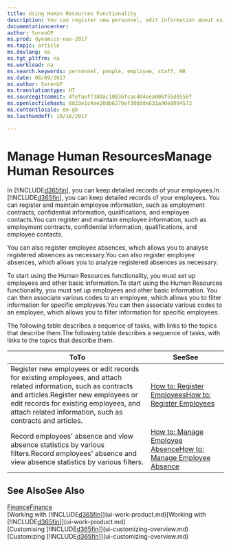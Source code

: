 ```yaml
---
title: Using Human Resources Functionality
description: You can register new personnel, edit information about existing staff, and record and analyse absence.
documentationcenter: 
author: SorenGP
ms.prod: dynamics-nav-2017
ms.topic: article
ms.devlang: na
ms.tgt_pltfrm: na
ms.workload: na
ms.search.keywords: personnel, people, employee, staff, HR
ms.date: 08/09/2017
ms.author: SorenGP
ms.translationtype: HT
ms.sourcegitcommit: 4fefaef7380ac10836fcac404eea006f55d8556f
ms.openlocfilehash: 6d23e1c4ae20db6276ef300dde831a90e8094573
ms.contentlocale: en-gb
ms.lasthandoff: 10/16/2017

---
```

# <a name="manage-human-resources"></a><span data-ttu-id="82c63-103">Manage Human Resources</span><span class="sxs-lookup"><span data-stu-id="82c63-103">Manage Human Resources</span></span>
<span data-ttu-id="82c63-104">In [!INCLUDE[d365fin](includes/d365fin_md.md)], you can keep detailed records of your employees.</span><span class="sxs-lookup"><span data-stu-id="82c63-104">In [!INCLUDE[d365fin](includes/d365fin_md.md)], you can keep detailed records of your employees.</span></span> <span data-ttu-id="82c63-105">You can register and maintain employee information, such as employment contracts, confidential information, qualifications, and employee contacts.</span><span class="sxs-lookup"><span data-stu-id="82c63-105">You can register and maintain employee information, such as employment contracts, confidential information, qualifications, and employee contacts.</span></span>

<span data-ttu-id="82c63-106">You can also register employee absences, which allows you to analyse registered absences as necessary.</span><span class="sxs-lookup"><span data-stu-id="82c63-106">You can also register employee absences, which allows you to analyze registered absences as necessary.</span></span>

<span data-ttu-id="82c63-107">To start using the Human Resources functionality, you must set up employees and other basic information.</span><span class="sxs-lookup"><span data-stu-id="82c63-107">To start using the Human Resources functionality, you must set up employees and other basic information.</span></span> <span data-ttu-id="82c63-108">You can then associate various codes to an employee, which allows you to filter information for specific employees.</span><span class="sxs-lookup"><span data-stu-id="82c63-108">You can then associate various codes to an employee, which allows you to filter information for specific employees.</span></span>

<span data-ttu-id="82c63-109">The following table describes a sequence of tasks, with links to the topics that describe them.</span><span class="sxs-lookup"><span data-stu-id="82c63-109">The following table describes a sequence of tasks, with links to the topics that describe them.</span></span>

| <span data-ttu-id="82c63-110">To</span><span class="sxs-lookup"><span data-stu-id="82c63-110">To</span></span> | <span data-ttu-id="82c63-111">See</span><span class="sxs-lookup"><span data-stu-id="82c63-111">See</span></span> |
| --- | --- |
| <span data-ttu-id="82c63-112">Register new employees or edit records for existing employees, and attach related information, such as contracts and articles.</span><span class="sxs-lookup"><span data-stu-id="82c63-112">Register new employees or edit records for existing employees, and attach related information, such as contracts and articles.</span></span> |[<span data-ttu-id="82c63-113">How to: Register Employees</span><span class="sxs-lookup"><span data-stu-id="82c63-113">How to: Register Employees</span></span>](hr-how-register-employees.md) |
| <span data-ttu-id="82c63-114">Record employees' absence and view absence statistics by various filters.</span><span class="sxs-lookup"><span data-stu-id="82c63-114">Record employees' absence and view absence statistics by various filters.</span></span> |[<span data-ttu-id="82c63-115">How to: Manage Employee Absence</span><span class="sxs-lookup"><span data-stu-id="82c63-115">How to: Manage Employee Absence</span></span>](hr-how-manage-absence.md) |

## <a name="see-also"></a><span data-ttu-id="82c63-116">See Also</span><span class="sxs-lookup"><span data-stu-id="82c63-116">See Also</span></span>
[<span data-ttu-id="82c63-117">Finance</span><span class="sxs-lookup"><span data-stu-id="82c63-117">Finance</span></span>](finance.md)  
<span data-ttu-id="82c63-118">[Working with [!INCLUDE[d365fin](includes/d365fin_md.md)]](ui-work-product.md)</span><span class="sxs-lookup"><span data-stu-id="82c63-118">[Working with [!INCLUDE[d365fin](includes/d365fin_md.md)]](ui-work-product.md)</span></span>  
<span data-ttu-id="82c63-119">[Customising [!INCLUDE[d365fin](includes/d365fin_md.md)]](ui-customizing-overview.md)</span><span class="sxs-lookup"><span data-stu-id="82c63-119">[Customizing [!INCLUDE[d365fin](includes/d365fin_md.md)]](ui-customizing-overview.md)</span></span>        

